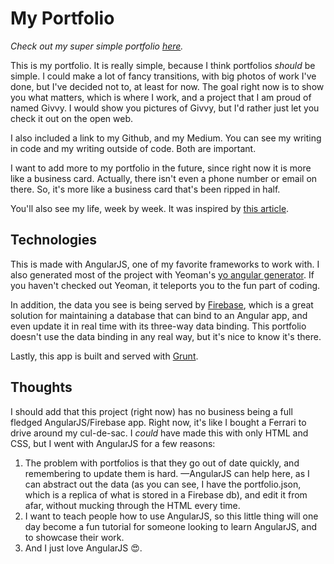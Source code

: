 # My Portfolio

_Check out my super simple portfolio [here](http://jonsamp.github.io/portfolio/#/)._

This is my portfolio. It is really simple, because I think portfolios *should* be simple. I could make a lot of fancy transitions, with big photos of work I've done, but I've decided not to, at least for now. The goal right now is to show you what matters, which is where I work, and a project that I am proud of named Givvy. I would show you pictures of Givvy, but I'd rather just let you check it out on the open web.

I also included a link to my Github, and my Medium. You can see my writing in code and my writing outside of code. Both are important.

I want to add more to my portfolio in the future, since right now it is more like a business card. Actually, there isn't even a phone number or email on there. So, it's more like a business card that's been ripped in half.

You'll also see my life, week by week. It was inspired by [this article](http://waitbutwhy.com/2014/05/life-weeks.html).

## Technologies
This is made with AngularJS, one of my favorite frameworks to work with. I also generated most of the project with Yeoman's [yo angular generator](https://github.com/yeoman/generator-angular). If you haven't checked out Yeoman, it teleports you to the fun part of coding.

In addition, the data you see is being served by [Firebase](https://www.firebase.com), which is a great solution for maintaining a database that can bind to an Angular app, and even update it in real time with its three-way data binding. This portfolio doesn't use the data binding in any real way, but it's nice to know it's there.

Lastly, this app is built and served with [Grunt](http://gruntjs.com).

## Thoughts
I should add that this project (right now) has no business being a full fledged AngularJS/Firebase app. Right now, it's like I bought a Ferrari to drive around my cul-de-sac. I *could* have made this with only HTML and CSS, but I went with AngularJS for a few reasons:

1. The problem with portfolios is that they go out of date quickly, and remembering to update them is hard. —AngularJS can help here, as I can abstract out the data (as you can see, I have the portfolio.json, which is a replica of what is stored in a Firebase db), and edit it from afar, without mucking through the HTML every time.
2. I want to teach people how to use AngularJS, so this little thing will one day become a fun tutorial for someone looking to learn AngularJS, and to showcase their work.
3. And I just love AngularJS :heart_eyes:.
